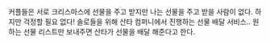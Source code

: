 커플들은 서로 크리스마스에 선물을 주고 받지만 나는 선물을 주고 받을 사람이 없다.
하지만 걱정할 필요 없다! 솔로들을 위해 산타 컴퍼니에서 진행하는 선물 배달 서비스..
원하는 선물 리스트만 보내주면 산타가 선물을 배달 해준다고 한다.
